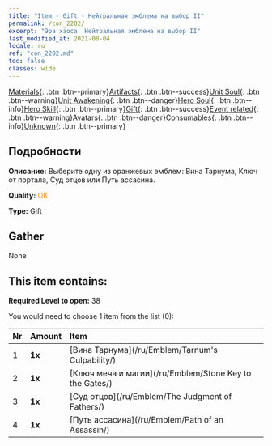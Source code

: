 ```yaml
---
title: "Item - Gift - Нейтральная эмблема на выбор II"
permalink: /con_2202/
excerpt: "Эра хаоса  Нейтральная эмблема на выбор II"
last_modified_at: 2021-08-04
locale: ru
ref: "con_2202.md"
toc: false
classes: wide
---
```

 [Materials](/ItemsRU/){: .btn .btn--primary}[Artifacts](/ItemsRU/Artifacts/){: .btn .btn--success}[Unit Soul](/ItemsRU/UnitSoul/){: .btn .btn--warning}[Unit Awakening](/ItemsRU/UnitAwakening/){: .btn .btn--danger}[Hero Soul](/ItemsRU/HeroSoul/){: .btn .btn--info}[Hero Skill](/ItemsRU/HeroSkill/){: .btn .btn--primary}[Gift](/ItemsRU/Gift/){: .btn .btn--success}[Event related](/ItemsRU/Events/){: .btn .btn--warning}[Avatars](/ItemsRU/Avatars/){: .btn .btn--danger}[Consumables](/ItemsRU/Consumables/){: .btn .btn--info}[Unknown](/ItemsRU/Unknown/){: .btn .btn--primary}

## Подробности
 **Описание:** Выберите одну из оранжевых эмблем: Вина Тарнума, Ключ от портала, Суд отцов или Путь ассасина.

 **Quality:** <span style="color: #FF8C00">OK</span>

 **Type:** Gift

## Gather

  None

## This item contains:

 **Required Level to open:** 38

 You would need to choose 1 item from the list (0):

  | Nr | Amount |     Item    |
  |:---|:-------|:------------|
  | 1 |  **1x** | [Вина Тарнума](/ru/Emblem/Tarnum's Culpability/) |  | 
  | 2 |  **1x** | [Ключ меча и магии](/ru/Emblem/Stone Key to the Gates/) |  | 
  | 3 |  **1x** | [Суд отцов](/ru/Emblem/The Judgment of Fathers/) |  | 
  | 4 |  **1x** | [Путь ассасина](/ru/Emblem/Path of an Assassin/) |  | 
